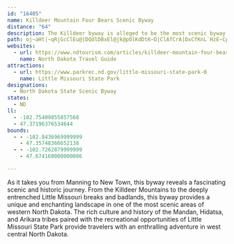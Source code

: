 ```yaml
---
id: "16405"
name: Killdeer Mountain Four Bears Scenic Byway
distance: "64"
description: The Killdeer byway is alleged to be the most scenic byway in western North Dakota. This land dips through the rugged Killdeer Mountains and has been sculpted into curious formations by wind, water, and sand.
path: oj~aHt|~qRjGcClEu@|DQdlDBxEl@jk@pOlKdDtK~D|ClAfCrA|DxCfKnL`HzE~CpClAlBt@dBbAxCj@hCf@~EtCrr@ApGY|D_AvFwCxMe@xFCzDLtDf@xDfAjErAfDnBrCfCjCbHtFzFfFnBpBnDfEvQxUlDxCxAx@bC~@jCj@jCT|DGbCa@dyAua@nCs@nHoAdBK`C?fMPlCe@xCw@x@AdAFtFjA~BDxASlFwAxAQpADdBd@zI~FbAf@dBVlB?xAWbFmBnPmB~@Lb@j@R`A?j@SdBEtAJv@\l@XPpKrCxBlAbAjA`AzApE~J|AxAnBn@lBBdAYfF}AtLcEtAKhAFrBdArAxA`EzFxBjDnAxChAnEl@xEnG|z@r@lEhAlDh@lA`KhP|ErHl@x@bDlCxSbLr@p@`A~Ax@nB\|AXfC@rCy@j]y@zJElA?xANbDh@zC^rAzLj_@`BxFf@bC\bCn@`IDnHEfzBHfGHxA^nChApDxAlCbBlBxA~@`@RzB`@zyHUlF_@vF_Ad]{JlIeAzHSfGPvGz@~D`AvQdGnCv@pFbAbHj@d~@?bBG|Fy@fGqBxEoChBqAbByAvFuGrDsG~BuF~Xgy@nDmJtLsUzaAyjBhCwE|C{DxEaEfCyAhDmAdFy@hDKjoAFdBMlBYlD_AhCmAbC_BlC{BhCiDf`Am{AjMmTfhAopBrAsBxCsD~CyCfAs@rCaBbC}@p|@_TpJsBZKx@_ACCvAuAb@c@VUb@i@|@cAhAmAvAeBdDuDpCeDlA{ALKVUVSBCj@WdAOx@?dALh@NJBx@h@x@v@`@p@LVj@hB@JVvALjB@R?nB?hDBvCArAAn@@lBD~ARdB\`B@H`@pAp@lA\h@d@b@|@l@fAd@|@Rr@B^@jBAl@?lE@bB@^@hB?zBBfDD`B@D?
websites:
  - url: https://www.ndtourism.com/articles/killdeer-mountain-four-bears-scenic-byway
    name: North Dakota Travel Guide
attractions:
  - url: https://www.parkrec.nd.gov/little-missouri-state-park-0
    name: Little Missouri State Park
designations:
  - North Dakota State Scenic Byway
states:
  - ND
ll:
  - -102.75409855857568
  - 47.37196376534644
bounds:
  - - -102.8436969999999
    - 47.35748366652138
  - - -102.7262879999999
    - 47.674160000000086

---
```


As it takes you from Manning to New Town, this byway reveals a fascinating scenic and historic journey. From the Killdeer Mountains to the deeply entrenched Little Missouri breaks and badlands, this byway provides a unique and enchanting landscape in one of the most scenic areas of western North Dakota. The rich culture and history of the Mandan, Hidatsa, and Arikara tribes paired with the recreational opportunities of Little Missouri State Park provide travelers with an enthralling adventure in west central North Dakota.
